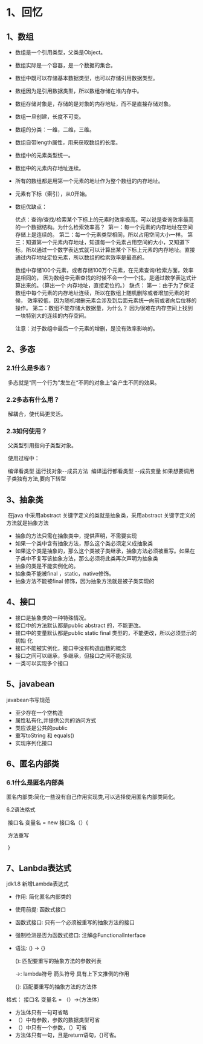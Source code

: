 # 1、回忆

## 1、数组

- 数组是一个引用类型，父类是Object。

- 数组实际是一个容器，是一个数据的集合。

- 数组中既可以存储基本数据类型，也可以存储引用数据类型。

- 数组因为是引用数据类型，所以数组存储在堆内存中。

- 数组存储对象是，存储的是对象的内存地址，而不是直接存储对象。

- 数组一旦创建，长度不可变。

- 数组的分类：一维，二维，三维。

- 数组自带length属性，用来获取数组的长度。

- 数组中的元素类型统一。

- 数组中的元素内存地址连续。

- 所有的数组都是用第一个元素的地址作为整个数组的内存地址。

- 元素有下标（索引），从0开始。

- 数组优缺点：

  ​		优点：查询/查找/检索某个下标上的元素时效率极高。可以说是查询效率最高的一个数据结构。
  ​            为什么检索效率高？
  ​                第一：每一个元素的内存地址在空间存储上是连续的。
  ​                第二：每一个元素类型相同，所以占用空间大小一样。
  ​                第三：知道第一个元素内存地址，知道每一个元素占用空间的大小，又知道下标，所以
  ​                通过一个数学表达式就可以计算出某个下标上元素的内存地址。直接通过内存地址定位
  ​                元素，所以数组的检索效率是最高的。

   数组中存储100个元素，或者存储100万个元素，在元素查询/检索方面，效率是相同的，
              因为数组中元素查找的时候不会一个一个找，是通过数学表达式计算出来的。（算出一个
              内存地址，直接定位的。）
      缺点：
          第一：由于为了保证数组中每个元素的内存地址连续，所以在数组上随机删除或者增加元素的时候，
     效率较低，因为随机增删元素会涉及到后面元素统一向前或者向后位移的操作。
          第二：数组不能存储大数据量，为什么？
              因为很难在内存空间上找到一块特别大的连续的内存空间。

    注意：对于数组中最后一个元素的增删，是没有效率影响的。

## 2、多态

### 2.1什么是多态？

​		多态就是“同一个行为”发生在“不同的对象上”会产生不同的效果。

### 2.2多态有什么用？

​		解耦合，使代码更灵活。

### 2.3如何使用？

​	父类型引用指向子类型对象。

​	使用过程中：

​		编译看类型  运行找对象--成员方法
​		编译运行都看类型    	  --成员变量
​		如果想要调用子类独有方法,要向下转型



## 3、抽象类

​		在java 中采用abstract 关键字定义的类就是抽象类，采用abstract 关键字定义的方法就是抽象方法

- 抽象的方法只需在抽象类中，提供声明，不需要实现
- 如果一个类中含有抽象方法，那么这个类必须定义成抽象类
- 如果这个类是抽象的，那么这个类被子类继承，抽象方法必须被重写。如果在子类中不复写该抽象方法，那么必须将此类再次声明为抽象类
- 抽象的类是不能实例化的。
- 抽象类不能被final ，static，native修饰。
- 抽象方法不能被final 修饰，因为抽象方法就是被子类实现的

## 4、接口

- 接口是抽象类的一种特殊情况。
- 接口中的方法默认都是public abstract 的，不能更改。
- 接口中的变量默认都是public static final 类型的，不能更改，所以必须显示的初始
  化
- 接口不能被实例化，接口中没有构造函数的概念
- 接口之间可以继承，多继承，但接口之间不能实现
- 一类可以实现多个接口

## 5、javabean

javabean书写规范

- 至少存在一个空构造
- 属性私有化,并提供公共的访问方式
- 类应该是公共的public
- 重写toString  和 equals()
- 实现序列化接口

## 6、匿名内部类

### 6.1什么是匿名内部类

匿名内部类:简化一些没有自己作用实现类,可以选择使用匿名内部类简化。

6.2语法格式

​		接口名	变量名 	=	new	接口名（）{

​														方法重写

​						}

## 7、Lanbda表达式

jdk1.8 新增Lambda表达式
 * 作用:  简化匿名内部类的

 * 使用前提: 函数式接口

 * 函数式接口: 只有一个必须被重写的抽象方法的接口

 * 强制检测是否为函数式接口: 注解@FunctionalInterface

 * 语法:	() -> {}

   ():	匹配要重写的抽象方法的参数列表

   ->:	lambda符号  箭头符号 具有上下文推倒的作用

   {}:	匹配要重写的抽象方法的方法体

   

格式： 接口名   变量名 = （）->{方法体}

- 方法体只有一句可省略
- （）中有参数，参数的数据类型可省
- （）中只有一个参数，（）可省
- 方法体只有一句，且是return语句，{}可省。